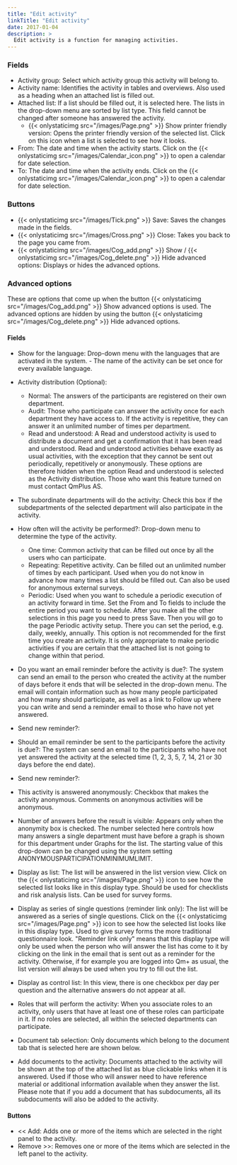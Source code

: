 ```yaml
---
title: "Edit activity"
linkTitle: "Edit activity"
date: 2017-01-04
description: >
  Edit activity is a function for managing activities.
---
```

### Fields

- Activity group: Select which activity group this activity will belong to.
- Activity name: Identifies the activity in tables and overviews. Also used as a heading when an attached list is filled out.
- Attached list: If a list should be filled out, it is selected here. The lists in the drop-down menu are sorted by list type. This field cannot be changed after someone has answered the activity.
  - {{< onlystaticimg src="/images/Page.png" >}} Show printer friendly version: Opens the printer friendly version of the selected list. Click on this icon when a list is selected to see how it looks.
- From: The date and time when the activity starts. Click on the {{< onlystaticimg src="/images/Calendar_icon.png" >}} to open a calendar for date selection.
- To: The date and time when the activity ends. Click on the {{< onlystaticimg src="/images/Calendar_icon.png" >}} to open a calendar for date selection.

### Buttons

- {{< onlystaticimg src="/images/Tick.png" >}} Save: Saves the changes made in the fields.
- {{< onlystaticimg src="/images/Cross.png" >}} Close: Takes you back to the page you came from.
- {{< onlystaticimg src="/images/Cog_add.png" >}} Show / {{< onlystaticimg src="/images/Cog_delete.png" >}} Hide advanced options: Displays or hides the advanced options.

### Advanced options

These are options that come up when the button {{< onlystaticimg src="/images/Cog_add.png" >}} Show advanced options is used. The advanced options are hidden by using the button {{< onlystaticimg src="/images/Cog_delete.png" >}} Hide advanced options.

#### Fields
- Show for the language: Drop-down menu with the languages that are activated in the system. - The name of the activity can be set once for every available language.
- Activity distribution (Optional):
  - Normal: The answers of the participants are registered on their own department.
  - Audit: Those who participate can answer the activity once for each department they have access to. If the activity is repetitive, they can answer it an unlimited number of times per department.
  - Read and understood: A Read and understood activity is used to distribute a document and get a confirmation that it has been read and understood. Read and understood activities behave exactly as usual activities, with the exception that they cannot be sent out periodically, repetitively or anonymously. These options are therefore hidden when the option Read and understood is selected as the Activity distribution. Those who want this feature turned on must contact QmPlus AS.

- The subordinate departments will do the activity: Check this box if the subdepartments of the selected department will also participate in the activity.
- How often will the activity be performed?: Drop-down menu to determine the type of the activity.
  - One time: Common activity that can be filled out once by all the users who can participate.
  - Repeating: Repetitive activity. Can be filled out an unlimited number of times by each participant. Used when you do not know in advance how many times a list should be filled out. Can also be used for anonymous external surveys.
  - Periodic: Used when you want to schedule a periodic execution of an activity forward in time. Set the From and To fields to include the entire period you want to schedule. After you make all the other selections in this page you need to press Save. Then you will go to the page Periodic activity setup. There you can set the period, e.g. daily, weekly, annually. This option is not recommended for the first time you create an activity. It is only appropriate to make periodic activities if you are certain that the attached list is not going to change within that period.

- Do you want an email reminder before the activity is due?: The system can send an email to the person who created the activity at the number of days before it ends that will be selected in the drop-down menu. The email will contain information such as how many people participated and how many should participate, as well as a link to Follow up where you can write and send a reminder email to those who have not yet answered.
- Send new reminder?:
- Should an email reminder be sent to the participants before the activity is due?: The system can send an email to the participants who have not yet answered the activity at the selected time (1, 2, 3, 5, 7, 14, 21 or 30 days before the end date).
- Send new reminder?:
- This activity is answered anonymously: Checkbox that makes the activity anonymous. Comments on anonymous activities will be anonymous.
- Number of answers before the result is visible: Appears only when the anonymity box is checked. The number selected here controls how many answers a single department must have before a graph is shown for this department under Graphs for the list. The starting value of this drop-down can be changed using the system setting ANONYMOUSPARTICIPATIONMINIMUMLIMIT.
- Display as list: The list will be answered in the list version view. Click on the {{< onlystaticimg src="/images/Page.png" >}} icon to see how the selected list looks like in this display type. Should be used for checklists and risk analysis lists. Can be used for survey forms.
- Display as series of single questions (reminder link only): Τhe list will be answered as a series of single questions. Click on the {{< onlystaticimg src="/images/Page.png" >}} icon to see how the selected list looks like in this display type. Used to give survey forms the more traditional questionnaire look. "Reminder link only" means that this display type will only be used when the person who will answer the list has come to it by clicking on the link in the email that is sent out as a reminder for the activity. Otherwise, if for example you are logged into Qm+ as usual, the list version will always be used when you try to fill out the list.
- Display as control list: In this view, there is one checkbox per day per question and the alternative answers do not appear at all.
- Roles that will perform the activity: When you associate roles to an activity, only users that have at least one of these roles can participate in it. If no roles are selected, all within the selected departments can participate.
- Document tab selection: Only documents which belong to the document tab that is selected here are shown below.
- Add documents to the activity: Documents attached to the activity will be shown at the top of the attached list as blue clickable links when it is answered. Used if those who will answer need to have reference material or additional information available when they answer the list. Please note that if you add a document that has subdocuments, all its subdocuments will also be added to the activity.

#### Buttons
- << Add: Adds one or more of the items which are selected in the right panel to the activity.
- Remove >>: Removes one or more of the items which are selected in the left panel to the activity.
